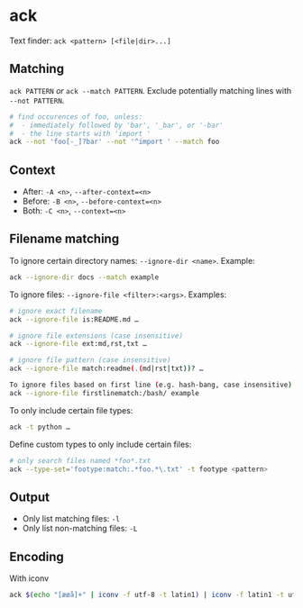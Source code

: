 # ack

Text finder: `ack <pattern> [<file|dir>...]`


## Matching

`ack PATTERN` *or* `ack --match PATTERN`.
Exclude potentially matching lines with `--not PATTERN`.

```bash
# find occurences of foo, unless:
#  - immediately followed by 'bar', '_bar', or '-bar'
#  - the line starts with 'import '
ack --not 'foo[-_]?bar' --not '^import ' --match foo
```


## Context

* After: `-A <n>`, `--after-context=<n>`
* Before: `-B <n>`, `--before-context=<n>`
* Both: `-C <n>`, `--context=<n>`


## Filename matching

To ignore certain directory names: `--ignore-dir <name>`.  Example:

```bash
ack --ignore-dir docs --match example
```


To ignore files: `--ignore-file <filter>:<args>`.  Examples:

```bash
# ignore exact filename
ack --ignore-file is:README.md …

# ignore file extensions (case insensitive)
ack --ignore-file ext:md,rst,txt …

# ignore file pattern (case insensitive)
ack --ignore-file match:readme(.(md|rst|txt))? …

To ignore files based on first line (e.g. hash-bang, case insensitive)
ack --ignore-file firstlinematch:/bash/ example
```

To only include certain file types:

```bash
ack -t python …
```

Define custom types to only include certain files:

```bash
# only search files named *foo*.txt
ack --type-set='footype:match:.*foo.*\.txt' -t footype <pattern>
```


## Output

* Only list matching files: `-l`
* Only list non-matching files: `-L`


## Encoding

With iconv

```bash
ack $(echo "[æøå]+" | iconv -f utf-8 -t latin1) | iconv -f latin1 -t utf-8
```
